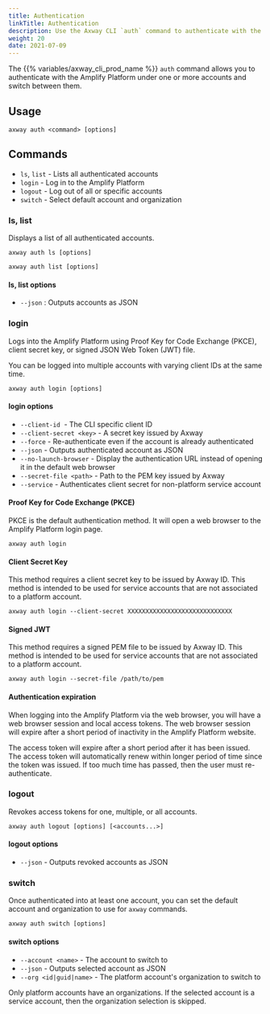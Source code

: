 ```yaml
---
title: Authentication
linkTitle: Authentication
description: Use the Axway CLI `auth` command to authenticate with the Amplify Platform.
weight: 20
date: 2021-07-09
---
```


The {{% variables/axway_cli_prod_name %}} `auth` command allows you to authenticate with the Amplify Platform under one or more accounts and switch between them.

## Usage

```
axway auth <command> [options]
```

## Commands

* `ls`, `list` - Lists all authenticated accounts
* `login` - Log in to the Amplify Platform
* `logout` - Log out of all or specific accounts
* `switch` - Select default account and organization

### ls, list

Displays a list of all authenticated accounts.

```
axway auth ls [options]

axway auth list [options]
```

#### ls, list options

* `--json` : Outputs accounts as JSON

### login

Logs into the Amplify Platform using Proof Key for Code Exchange (PKCE), client secret key, or signed JSON Web Token (JWT) file.

You can be logged into multiple accounts with varying client IDs at the same time.

```
axway auth login [options]
```

#### login options

* `--client-id`  - The CLI specific client ID
* `--client-secret <key>` - A secret key issued by Axway
* `--force` - Re-authenticate even if the account is already authenticated
* `--json` - Outputs authenticated account as JSON
* `--no-launch-browser` - Display the authentication URL instead of opening it in the default web browser
* `--secret-file <path>` - Path to the PEM key issued by Axway
* `--service` - Authenticates client secret for non-platform service account

#### Proof Key for Code Exchange (PKCE)

PKCE is the default authentication method. It will open a web browser to the Amplify Platform login page.

```
axway auth login
```

#### Client Secret Key

This method requires a client secret key to be issued by Axway ID. This method is intended to be used for service accounts that are not associated to a platform account.

```
axway auth login --client-secret XXXXXXXXXXXXXXXXXXXXXXXXXXXXX
```

#### Signed JWT

This method requires a signed PEM file to be issued by Axway ID. This method is intended to be used for service accounts that are not associated to a platform account.

```
axway auth login --secret-file /path/to/pem
```

#### Authentication expiration

When logging into the Amplify Platform via the web browser, you will have a web browser session and local access tokens. The web browser session will expire after a short period of inactivity in the Amplify Platform website.

The access token will expire after a short period after it has been issued. The access token will automatically renew within longer period of time since the token was issued. If too much time has passed, then the user must re-authenticate.

### logout

Revokes access tokens for one, multiple, or all accounts.

```
axway auth logout [options] [<accounts...>]
```

#### logout options

* `--json` - Outputs revoked accounts as JSON

### switch

Once authenticated into at least one account, you can set the default account and organization to use for `axway` commands.

```
axway auth switch [options]
```

#### switch options

* `--account <name>` - The account to switch to
* `--json` - Outputs selected account as JSON
* `--org <id|guid|name>` - The platform account's organization to switch to

Only platform accounts have an organizations. If the selected account is a service account, then the organization selection is skipped.
